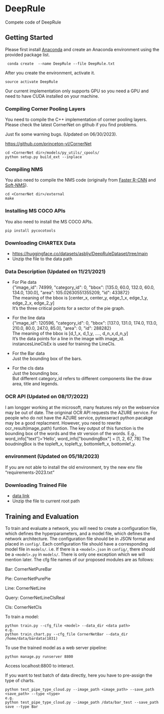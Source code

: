 # DeepRule
Compete code of DeepRule
## Getting Started
Please first install [Anaconda](https://anaconda.org) and create an Anaconda environment using the provided package list.
```
 conda create  --name DeepRule --file DeepRule.txt
```

After you create the environment, activate it.
```
source activate DeepRule
```

Our current implementation only supports GPU so you need a GPU and need to have CUDA installed on your machine.

### Compiling Corner Pooling Layers
You need to compile the C++ implementation of corner pooling layers. 
Please check the latest CornerNet on github if you find problems.

Just fix some warning bugs. (Updated on 06/30/2023).

https://github.com/princeton-vl/CornerNet
```
cd <CornerNet dir>/models/py_utils/_cpools/
python setup.py build_ext --inplace
```

### Compiling NMS
You also need to compile the NMS code (originally from [Faster R-CNN](https://github.com/rbgirshick/py-faster-rcnn/blob/master/lib/nms/cpu_nms.pyx) and [Soft-NMS](https://github.com/bharatsingh430/soft-nms/blob/master/lib/nms/cpu_nms.pyx)).
```
cd <CornerNet dir>/external
make
```

### Installing MS COCO APIs
You also need to install the MS COCO APIs.
```
pip install pycocotools
```

### Downloading CHARTEX Data
- https://huggingface.co/datasets/asbljy/DeepRuleDataset/tree/main
- Unzip the file to the data path
### Data Description (Updated on 11/21/2021)
- For Pie data<br/>
{"image_id": 74999, "category_id": 0, "bbox": [135.0, 60.0, 132.0, 60.0, 134.0, 130.0], "area": 105.02630551355209, "id": 433872}<br/>
The meaning of the bbox is [center_x, center_y, edge_1_x, edge_1_y, edge_2_x, edge_2_y]<br/>
It’s the three critical points for a sector of the pie graph.

- For the line data<br/>
{"image_id": 120596, "category_id": 0, "bbox": [137.0, 131.0, 174.0, 113.0, 210.0, 80.0, 247.0, 85.0], "area": 0, "id": 288282}<br/>
The meaning of the bbox is [d_1_x, d_1_y, …., d_n_x,d_n_y]<br/>
It’s the data points for a line in the image with image_id.<br/>
instancesLineClsEx is used for training the LineCls.

- For the Bar data<br/>
Just the bounding box of the bars.

- For the cls data<br/>
Just the bounding box.<br/>
But different category_id refers to different components like the draw area, title and legends.
### OCR API (Updated on 08/17/2022)
I am longger working at the microsoft, many features rely on the webservice may be out of date.
The origninal OCR API requests the AZURE service. For people who do not have the AZURE service, pytesseract python pacakge may be a good replacment.
However, you need to rewrite ocr_result(image_path) funtion. The key output of this function is the bounding box of the words and the str version of the words.
E.g., word_info["text"]='Hello', word_info["boundingBox"] = [1, 2, 67, 78]
The boudningBox is the topleft_x, topleft_y, bottomleft_x, bottomlef_y.
### environment (Updated on 05/18/2023)
If you are not able to install the old environment, try the new env file “requirements-2023.txt”
### Downloading Trained File
- [data link](https://huggingface.co/datasets/asbljy/DeepRuleDataset/tree/main)
- Unzip the file to current root path 
## Training and Evaluation
To train and evaluate a network, you will need to create a configuration file, which defines the hyperparameters, and a model file, which defines the network architecture. The configuration file should be in JSON format and placed in `config/`. Each configuration file should have a corresponding model file in `models/`. i.e. If there is a `<model>.json` in `config/`, there should be a `<model>.py` in `models/`. There is only one exception which we will mention later.
The cfg file names of our proposed modules are as follows:

Bar: CornerNetPureBar

Pie: CornerNetPurePie

Line: CornerNetLine

Query: CornerNetLineClsReal

Cls: CornerNetCls

To train a model:
```
python train.py --cfg_file <model> --data_dir <data path> 
e.g. 
python train_chart.py --cfg_file CornerNetBar --data_dir /home/data/bardata(1031)
```

To use the trained model as a web server pipeline:
```
python manage.py runserver 8800
```
Access localhost:8800 to interact.

If you want to test batch of data directly, here you have to pre-assign the type of charts.
```
python test_pipe_type_cloud.py --image_path <image_path> --save_path <save_path> --type <type>
e.g.
python test_pipe_type_cloud.py --image_path /data/bar_test --save_path save --type Bar
```
